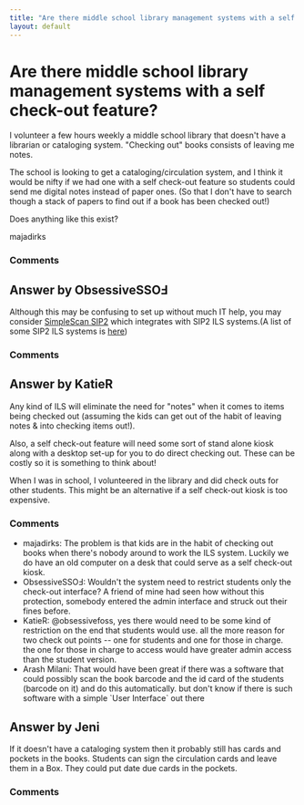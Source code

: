 ```yaml
---
title: "Are there middle school library management systems with a self check-out feature?"
layout: default
---
```

Are there middle school library management systems with a self check-out feature?
=====================
I volunteer a few hours weekly a middle school library that doesn't have
a librarian or cataloging system. "Checking out" books consists of
leaving me notes.

The school is looking to get a cataloging/circulation system, and I
think it would be nifty if we had one with a self check-out feature so
students could send me digital notes instead of paper ones. (So that I
don't have to search though a stack of papers to find out if a book has
been checked out!)

Does anything like this exist?

majadirks

### Comments ###


Answer by ObsessiveSSOℲ
----------------
Although this may be confusing to set up without much IT help, you may
consider [SimpleScan SIP2](http://sourceforge.net/projects/simplescan/)
which integrates with SIP2 ILS systems.(A list of some SIP2 ILS systems
is [here](http://www.librarica.com/feature_ilssip.html))

### Comments ###

Answer by KatieR
----------------
Any kind of ILS will eliminate the need for "notes" when it comes to
items being checked out (assuming the kids can get out of the habit of
leaving notes & into checking items out!).

Also, a self check-out feature will need some sort of stand alone kiosk
along with a desktop set-up for you to do direct checking out. These can
be costly so it is something to think about!

When I was in school, I volunteered in the library and did check outs
for other students. This might be an alternative if a self check-out
kiosk is too expensive.

### Comments ###
* majadirks: The problem is that kids are in the habit of checking out books when
there's nobody around to work the ILS system. Luckily we do have an old
computer on a desk that could serve as a self check-out kiosk.
* ObsessiveSSOℲ: Wouldn't the system need to restrict students only the check-out
interface? A friend of mine had seen how without this protection,
somebody entered the admin interface and struck out their fines before.
* KatieR: @obsessivefoss, yes there would need to be some kind of restriction on
the end that students would use. all the more reason for two check out
points -- one for students and one for those in charge. the one for
those in charge to access would have greater admin access than the
student version.
* Arash Milani: That would have been great if there was a software that could possibly
scan the book barcode and the id card of the students (barcode on it)
and do this automatically. but don't know if there is such software with
a simple \`User Interface\` out there

Answer by Jeni
----------------
If it doesn't have a cataloging system then it probably still has cards
and pockets in the books. Students can sign the circulation cards and
leave them in a Box. They could put date due cards in the pockets.

### Comments ###

